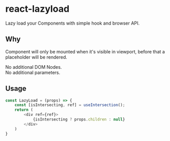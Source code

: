 # react-lazyload
Lazy load your Components with simple hook and browser API.  

## Why
Component will only be mounted when it's visible in viewport, before that a placeholder will be rendered.

No additional DOM Nodes.  
No additional parameters.

## Usage
```js
const LazyLoad = (props) => {
    const [isIntersecting, ref] = useIntersection();
    return (
        <div ref={ref}>
            {isIntersecting ? props.children : null}
        </div>
    )
}
```

